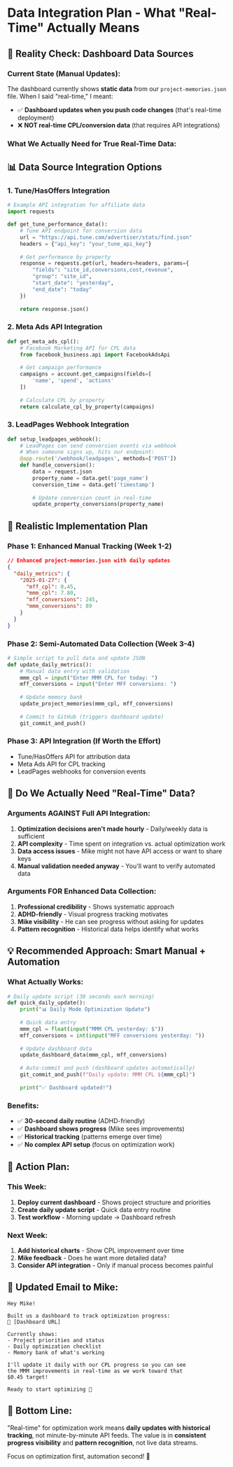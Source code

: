 # Data Integration Plan - What "Real-Time" Actually Means

## 🚨 **Reality Check: Dashboard Data Sources**

### **Current State (Manual Updates):**
The dashboard currently shows **static data** from our `project-memories.json` file. When I said "real-time," I meant:

- ✅ **Dashboard updates when you push code changes** (that's real-time deployment)
- ❌ **NOT real-time CPL/conversion data** (that requires API integrations)

### **What We Actually Need for True Real-Time Data:**

## 📊 **Data Source Integration Options**

### **1. Tune/HasOffers Integration**
```python
# Example API integration for affiliate data
import requests

def get_tune_performance_data():
    # Tune API endpoint for conversion data
    url = "https://api.tune.com/advertiser/stats/find.json"
    headers = {"api_key": "your_tune_api_key"}
    
    # Get performance by property
    response = requests.get(url, headers=headers, params={
        "fields": "site_id,conversions,cost,revenue",
        "group": "site_id",
        "start_date": "yesterday",
        "end_date": "today"
    })
    
    return response.json()
```

### **2. Meta Ads API Integration**
```python
def get_meta_ads_cpl():
    # Facebook Marketing API for CPL data
    from facebook_business.api import FacebookAdsApi
    
    # Get campaign performance
    campaigns = account.get_campaigns(fields=[
        'name', 'spend', 'actions'
    ])
    
    # Calculate CPL by property
    return calculate_cpl_by_property(campaigns)
```

### **3. LeadPages Webhook Integration**
```python
def setup_leadpages_webhook():
    # LeadPages can send conversion events via webhook
    # When someone signs up, hits our endpoint:
    @app.route('/webhook/leadpages', methods=['POST'])
    def handle_conversion():
        data = request.json
        property_name = data.get('page_name')
        conversion_time = data.get('timestamp')
        
        # Update conversion count in real-time
        update_property_conversions(property_name)
```

## 🎯 **Realistic Implementation Plan**

### **Phase 1: Enhanced Manual Tracking (Week 1-2)**
```json
// Enhanced project-memories.json with daily updates
{
  "daily_metrics": {
    "2025-01-27": {
      "mff_cpl": 0.45,
      "mmm_cpl": 7.80,
      "mff_conversions": 245,
      "mmm_conversions": 89
    }
  }
}
```

### **Phase 2: Semi-Automated Data Collection (Week 3-4)**
```python
# Simple script to pull data and update JSON
def update_daily_metrics():
    # Manual data entry with validation
    mmm_cpl = input("Enter MMM CPL for today: ")
    mff_conversions = input("Enter MFF conversions: ")
    
    # Update memory bank
    update_project_memories(mmm_cpl, mff_conversions)
    
    # Commit to GitHub (triggers dashboard update)
    git_commit_and_push()
```

### **Phase 3: API Integration (If Worth the Effort)**
- Tune/HasOffers API for attribution data
- Meta Ads API for CPL tracking
- LeadPages webhooks for conversion events

## 🤔 **Do We Actually Need "Real-Time" Data?**

### **Arguments AGAINST Full API Integration:**
1. **Optimization decisions aren't made hourly** - Daily/weekly data is sufficient
2. **API complexity** - Time spent on integration vs. actual optimization work
3. **Data access issues** - Mike might not have API access or want to share keys
4. **Manual validation needed anyway** - You'll want to verify automated data

### **Arguments FOR Enhanced Data Collection:**
1. **Professional credibility** - Shows systematic approach
2. **ADHD-friendly** - Visual progress tracking motivates
3. **Mike visibility** - He can see progress without asking for updates
4. **Pattern recognition** - Historical data helps identify what works

## 💡 **Recommended Approach: Smart Manual + Automation**

### **What Actually Works:**
```python
# Daily update script (30 seconds each morning)
def quick_daily_update():
    print("📊 Daily Mode Optimization Update")
    
    # Quick data entry
    mmm_cpl = float(input("MMM CPL yesterday: $"))
    mff_conversions = int(input("MFF conversions yesterday: "))
    
    # Update dashboard data
    update_dashboard_data(mmm_cpl, mff_conversions)
    
    # Auto-commit and push (dashboard updates automatically)
    git_commit_and_push(f"Daily update: MMM CPL ${mmm_cpl}")
    
    print("✅ Dashboard updated!")
```

### **Benefits:**
- ✅ **30-second daily routine** (ADHD-friendly)
- ✅ **Dashboard shows progress** (Mike sees improvements)
- ✅ **Historical tracking** (patterns emerge over time)
- ✅ **No complex API setup** (focus on optimization work)

## 🎯 **Action Plan:**

### **This Week:**
1. **Deploy current dashboard** - Shows project structure and priorities
2. **Create daily update script** - Quick data entry routine
3. **Test workflow** - Morning update → Dashboard refresh

### **Next Week:**
1. **Add historical charts** - Show CPL improvement over time
2. **Mike feedback** - Does he want more detailed data?
3. **Consider API integration** - Only if manual process becomes painful

## 📧 **Updated Email to Mike:**
```
Hey Mike!

Built us a dashboard to track optimization progress:
🔗 [Dashboard URL]

Currently shows:
- Project priorities and status
- Daily optimization checklist
- Memory bank of what's working

I'll update it daily with our CPL progress so you can see 
the MMM improvements in real-time as we work toward that 
$0.45 target!

Ready to start optimizing 🚀
```

## 🧠 **Bottom Line:**
"Real-time" for optimization work means **daily updates with historical tracking**, not minute-by-minute API feeds. The value is in **consistent progress visibility** and **pattern recognition**, not live data streams.

Focus on optimization first, automation second! 🎯 